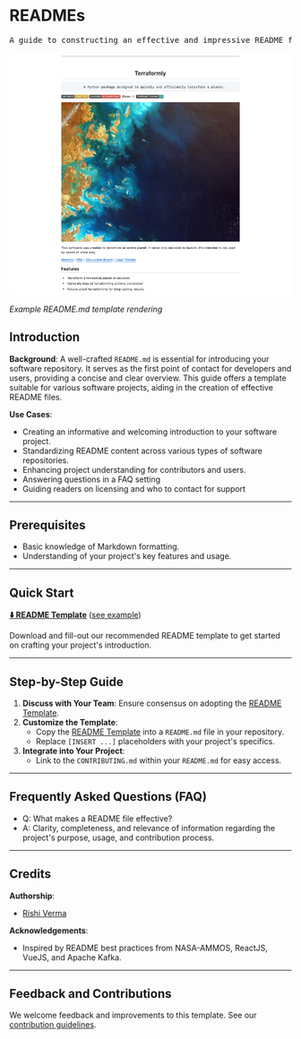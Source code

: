 # READMEs

<pre align="center">A guide to constructing an effective and impressive README for your project.</pre>

![readme-screenshot-example](/img/readme-screen.png)

*Example README.md template rendering*

## Introduction

**Background**: A well-crafted `README.md` is essential for introducing your software repository. It serves as the first point of contact for developers and users, providing a concise and clear overview. This guide offers a template suitable for various software projects, aiding in the creation of effective README files.

**Use Cases**:
- Creating an informative and welcoming introduction to your software project.
- Standardizing README content across various types of software repositories.
- Enhancing project understanding for contributors and users.
- Answering questions in a FAQ setting
- Guiding readers on licensing and who to contact for support

---

## Prerequisites

* Basic knowledge of Markdown formatting.
* Understanding of your project's key features and usage.

---

## Quick Start

**[⬇️ README Template](README-TEMPLATE)** ([see example](https://github.com/riverma/terraformly/blob/main/README.md))

Download and fill-out our recommended README template to get started on crafting your project's introduction.

---

## Step-by-Step Guide

1. **Discuss with Your Team**: Ensure consensus on adopting the [README Template](README-TEMPLATE).
2. **Customize the Template**:
   - Copy the [README Template](README-TEMPLATE) into a `README.md` file in your repository.
   - Replace `[INSERT ...]` placeholders with your project's specifics.
3. **Integrate into Your Project**:
   - Link to the `CONTRIBUTING.md` within your `README.md` for easy access.

---

## Frequently Asked Questions (FAQ)

- Q: What makes a README file effective?
- A: Clarity, completeness, and relevance of information regarding the project's purpose, usage, and contribution process.

---

## Credits 

**Authorship**:
- [Rishi Verma](https://github.com/riverma)

**Acknowledgements**:
* Inspired by README best practices from NASA-AMMOS, ReactJS, VueJS, and Apache Kafka.

---

## Feedback and Contributions

We welcome feedback and improvements to this template. See our [contribution guidelines](https://nasa-ammos.github.io/slim/docs/contribute/contributing/).
